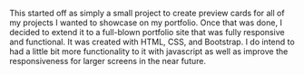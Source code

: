 This started off as simply a small project to create preview cards
for all of my projects I wanted to showcase on my portfolio. Once
that was done, I decided to extend it to a full-blown portfolio
site that was fully responsive and functional. It was created with
HTML, CSS, and Bootstrap. I do intend to had a little bit more
functionality to it with javascript as well as improve the responsiveness
for larger screens in the near future.
